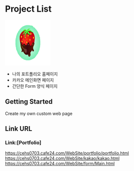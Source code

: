 # Project List
<img src="./image/strawberry.png" width="150" height="150"></img>

* 나의 포트폴리오 홈페이지
* 카카오 메인화면 페이지
* 간단한 Form 양식 페이지
## Getting Started
Create my own custom web page

## Link URL

### Link:[Portfolio] 
https://cehs0703.cafe24.com/WebSite/portfolio/portfolio.html
https://cehs0703.cafe24.com/WebSite/kakao/kakao.html
https://cehs0703.cafe24.com/WebSite/form/Main.html
